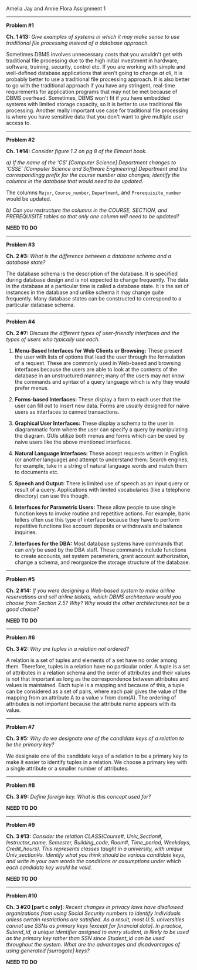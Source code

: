 Amelia Jay and Annie Flora
Assignment 1

_____________


**Problem #1**

**Ch. 1 #13:**
*Give examples of systems in which it may make sense to use traditional file processing instead of a database approach.*

Sometimes DBMS involves unnecessary costs that you wouldn't get with traditional file processing due to the high initial investment in hardware, software, training, security, control etc. If you are working with simple and well-defined database applications that aren't going to change *at all*, it is probably better to use a traditional file processing approach. It is also better to go with the traditional approach if you have any stringent, real-time requirements for application programs that may not be met because of DBMS overhead. Sometimes, DBMS won't fit if you have embedded systems with limited storage capacity, so it is better to use traditional file processing. Another really important use case for traditional file processing is where you have sensitive data that you don't want to give multiple user access to. 

_____________

**Problem #2**

**Ch. 1 #14:**
*Consider figure 1.2 on pg 8 of the Elmasri book.*

*a) If the name of the 'CS' [Computer Science] Department changes to 'CSSE' [Computer Science and Software Engineering] Department and the correspondingg prefix for the course number also changes, identify the columns in the database that would need to be updated.* 

The columns `Major`, `Course_number`, `Department`, and `Prerequisite_number` would be updated. 

*b) Can you restructure the columns in the COURSE, SECTION, and PREREQUISITE tables so that only one column will need to be updated?*

**NEED TO DO**

_____________


**Problem #3**

**Ch. 2 #3:**
*What is the difference between a database schema and a database state?*

The database schema is the description of the database. It is specified during database design and is not expected to change frequently. The data in the database at a particular time is called a database state. It is the set of instances in the database and unlike schema it may change quite frequently. Many database states can be constructed to correspond to a particular database schema. 

_____________


**Problem #4**

**Ch. 2 #7:** 
*Discuss the different types of user-friendly interfaces and the types of users who typically use each.*

1. **Menu-Based Interfaces for Web Clients or Browsing:** These present the user with lists of options that lead the user through the formulation of a request. These are commonly used in Web-based and browsing interfaces because the users are able to look at the contents of the database in an unstructured manner; many of the users may not know the commands and syntax of a query language which is why they would prefer menus.

2. **Forms-based Interfaces:** These display a form to each user that the user can fill out to insert new data. Forms are usually designed for naive users as interfaces to canned transactions.

3. **Graphical User Interfaces:** These display a schema to the user in diagrammatic form where the user can specify a query by manipulating the diagram. GUIs utilize both menus and forms which can be used by naive users like the above mentioned interfaces.

4. **Natural Language Interfaces:** These accept requests written in English (or another language) and attempt to understand them. Search engines, for example, take in a string of natural language words and match them to documents etc.

5. **Speech and Output:** There is limited use of speech as an input query or result of a query. Applications with limited vocabularies (like a telephone directory) can use this though.

6. **Interfaces for Parametric Users:** These allow people to use single function keys to invoke routine and repetitive actions. For example, bank tellers often use this type of interface because they have to perform repetitive functions like account deposits or withdrawals and balance inquiries.

7. **Interfaces for the DBA:** Most database systems have commands that can *only* be used by the DBA staff. These commands include functions to create accounts, set system parameters, grant account authorization, change a schema, and reorganize the storage structure of the database.

_____________


**Problem #5**

**Ch. 2 #14:**
*If you were designing a Web-based system to make airline reservations and sell airline tickets, which DBMS architecture would you choose from Section 2.5? Why? Why would the other architectures not be a good choice?*

**NEED TO DO**

_____________


**Problem #6**

**Ch. 3 #2:** 
*Why are tuples in a relation not ordered?*

A relation is a set of tuples and elements of a set have no order among them. Therefore, tuples in a relation have no particular order.  A tuple is a set of attributes in a relation schema and the order of attributes and their values is not that important as long as the correspondence between attributes and values is maintained. Each tuple is a mapping and because of this, a tuple can be considered as a set of pairs, where each pair gives the value of the mapping from an attribute A to a value v from dom(A). The ordering of attributes is not important because the attribute name appears with its value. 

_____________


**Problem #7**

**Ch. 3 #5:**
*Why do we designate one of the candidate keys of a relation to be the primary key?*

We designate one of the candidate keys of a relation to be a primary key to make it easier to identify tuples in a relation. We choose a primary key with a single attribute or a smaller number of attributes. 

_____________


**Problem #8**

**Ch. 3 #9:**
*Define foreign key. What is this concept used for?*

**NEED TO DO**

_____________


**Problem #9**

**Ch. 3 #13:**
*Consider the relation CLASS(Course#, Univ_Section#, Instructor_name, Semester, Building_code, Room#, Time_period, Weekdays, Credit_hours). This represents classes taught in a university, with unique Univ_section#s. Identify what you think should be various candidate keys, and write in your own words the conditions or assumptions under which each candidate key would be valid.*

**NEED TO DO**

_____________


**Problem #10**

**Ch. 3 #20 [part c only]:**
*Recent changes in privacy laws have disallowed organizations from using Social Security numbers to identify individuals unless certain restrictions are satisfied. As a result, most U.S. universities cannot use SSNs as primary keys [except for financial data]. In practice, Sutend_id, a unique identifier assigned to every student, is likely to be used as the primary key rather than SSN since Student_id can be used throughout the system. What are the advantages and disadvantages of using generated [surrogate] keys?*

**NEED TO DO**

